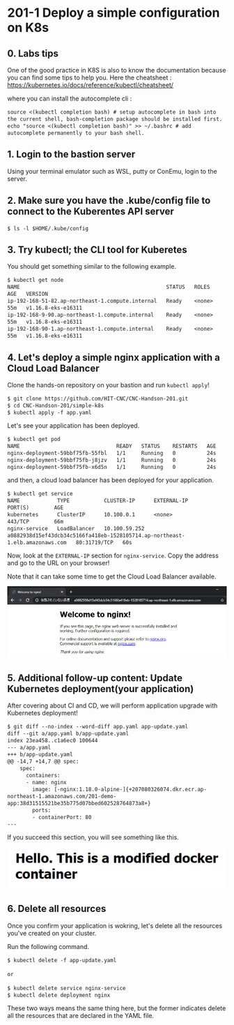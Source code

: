 # 201-1 Deploy a simple configuration on K8s

## 0. Labs tips

One of the good practice in K8S is also to know the documentation because you can find some tips to help you.
Here the cheatsheet : https://kubernetes.io/docs/reference/kubectl/cheatsheet/

where you can install the autocomplete cli :
```
source <(kubectl completion bash) # setup autocomplete in bash into the current shell, bash-completion package should be installed first.
echo "source <(kubectl completion bash)" >> ~/.bashrc # add autocomplete permanently to your bash shell.
```

## 1. Login to the bastion server

Using your terminal emulator such as WSL, putty or ConEmu, login to the server.

## 2. Make sure you have the .kube/config file to connect to the Kuberentes API server

```
$ ls -l $HOME/.kube/config
```

## 3. Try kubectl; the CLI tool for Kuberetes

You should get something similar to the following example.

```
$ kubectl get node
NAME                                               STATUS   ROLES    AGE   VERSION
ip-192-168-51-82.ap-northeast-1.compute.internal   Ready    <none>   55m   v1.16.8-eks-e16311
ip-192-168-9-90.ap-northeast-1.compute.internal    Ready    <none>   55m   v1.16.8-eks-e16311
ip-192-168-90-1.ap-northeast-1.compute.internal    Ready    <none>   55m   v1.16.8-eks-e16311
```

## 4. Let's deploy a simple nginx application with a Cloud Load Balancer

Clone the hands-on repository on your bastion and run `kubectl apply`!

```
$ git clone https://github.com/HIT-CNC/CNC-Handson-201.git
$ cd CNC-Handson-201/simple-k8s
$ kubectl apply -f app.yaml
```

Let's see your application has been deployed.

```
$ kubectl get pod
NAME                               READY   STATUS    RESTARTS   AGE
nginx-deployment-59bbf75fb-55fbl   1/1     Running   0          24s
nginx-deployment-59bbf75fb-j8jzv   1/1     Running   0          24s
nginx-deployment-59bbf75fb-x6d5n   1/1     Running   0          24s
```

and then, a cloud load balancer has been deployed for your application.

```
$ kubectl get service
NAME            TYPE           CLUSTER-IP      EXTERNAL-IP                                                                    PORT(S)        AGE
kubernetes      ClusterIP      10.100.0.1      <none>                                                                         443/TCP        66m
nginx-service   LoadBalancer   10.100.59.252   a0882938d15ef43dcb34c5166fa418eb-1528105714.ap-northeast-1.elb.amazonaws.com   80:31719/TCP   60s
```

Now, look at the `EXTERNAL-IP` section for `nginx-service`. Copy the address and go to the URL on your browser!

Note that it can take some time to get the Cloud Load Balancer available.

![](img/nginx.png)

## 5. Additional follow-up content: Update Kubernetes deployment(your application)

After covering about CI and CD, we will perform application upgrade with Kubernetes deployment!

```
$ git diff --no-index --word-diff app.yaml app-update.yaml
diff --git a/app.yaml b/app-update.yaml
index 23ea458..c1a6ec0 100644
--- a/app.yaml
+++ b/app-update.yaml
@@ -14,7 +14,7 @@ spec:
    spec:
      containers:
      - name: nginx
        image: [-nginx:1.18.0-alpine-]{+207080326074.dkr.ecr.ap-northeast-1.amazonaws.com/201-demo-app:38d31515521be35b775d07bbed602528764873a8+}
        ports:
        - containerPort: 80
---
```

If you succeed this section, you will see something like this.

![](img/nginx-2.png)

## 6. Delete all resources

Once you confirm your application is wokring, let's delete all the resources you've created on your cluster.

Run the following command.

```
$ kubectl delete -f app-update.yaml

or

$ kubectl delete service nginx-service
$ kubectl delete deployment nginx
```

These two ways means the same thing here, but the former indicates delete all the resources that are declared in the YAML file.

